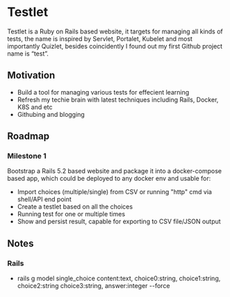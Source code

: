 # Testlet
Testlet is a Ruby on Rails based website, it targets for managing all kinds of tests, the name is inspired by Servlet, Portalet, Kubelet and most importantly Quizlet, besides coincidently I found out my first Github project name is “test”.

## Motivation
* Build a tool for managing various tests for effecient learning 
* Refresh my techie brain with latest techniques including Rails, Docker, K8S and etc
* Githubing and blogging

## Roadmap
### Milestone 1
Bootstrap a Rails 5.2 based website and package it into a docker-compose based app, which could be deployed to any docker env and usable for:
* Import choices (multiple/single) from CSV or running "http" cmd via shell/API end point
* Create a testlet based on all the choices
* Running test for one or multiple times
* Show and persist result, capable for exporting to CSV file/JSON output

## Notes
### Rails
* rails g model single_choice content:text, choice0:string, choice1:string, choice2:string choice3:string, answer:integer --force
